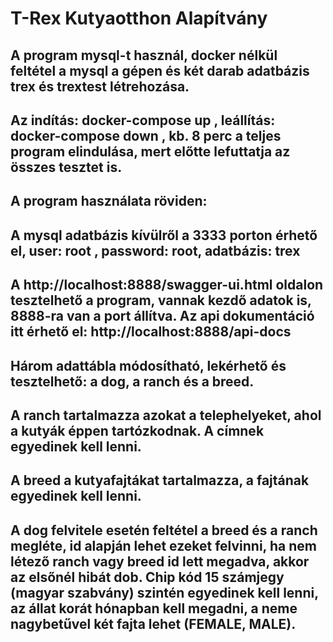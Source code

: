 # T-Rex Kutyaotthon Alapítvány 

## A program mysql-t használ, docker nélkül feltétel a mysql a gépen és két darab adatbázis trex és trextest létrehozása. 
## Az indítás: docker-compose up , leállítás: docker-compose down , kb. 8 perc a teljes program elindulása, mert előtte lefuttatja az összes tesztet is.
## A program használata röviden:
## A mysql adatbázis kívülről a 3333 porton érhető el, user: root , password: root, adatbázis: trex
## A http://localhost:8888/swagger-ui.html oldalon tesztelhető a program, vannak kezdő adatok is, 8888-ra van a port állítva. Az api dokumentáció itt érhető el: http://localhost:8888/api-docs
## Három adattábla módosítható, lekérhető és tesztelhető: a dog, a ranch és a breed.
## A ranch tartalmazza azokat a telephelyeket, ahol a kutyák éppen tartózkodnak. A címnek egyedinek kell lenni.
## A breed a kutyafajtákat tartalmazza, a fajtának egyedinek kell lenni.
## A dog felvitele esetén feltétel a breed és a ranch megléte, id alapján lehet ezeket felvinni, ha nem létező ranch vagy breed id lett megadva, akkor az elsőnél hibát dob. Chip kód 15 számjegy (magyar szabvány) szintén egyedinek kell lenni, az állat korát hónapban kell megadni, a neme nagybetűvel két fajta lehet (FEMALE, MALE). 


